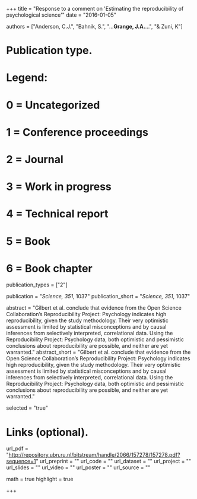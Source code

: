 +++
title = "Response to a comment on 'Estimating the reproducibility of psychological science'"
date = "2016-01-05"

authors = ["Anderson, C.J.", "Bahnik, S.", "...**Grange, J.A.**...", "& Zuni, K"]

# Publication type.
# Legend:
# 0 = Uncategorized
# 1 = Conference proceedings
# 2 = Journal
# 3 = Work in progress
# 4 = Technical report
# 5 = Book
# 6 = Book chapter
publication_types = ["2"]

publication = "*Science, 351*, 1037"
publication_short = "*Science, 351*, 1037"

abstract = "Gilbert et al. conclude that evidence from the Open Science Collaboration’s Reproducibility Project: Psychology indicates high reproducibility, given the study methodology. Their very optimistic assessment is limited by statistical misconceptions and by causal inferences from selectively interpreted, correlational data. Using the Reproducibility Project: Psychology data, both optimistic and pessimistic conclusions about reproducibility are possible, and neither are yet warranted."
abstract_short = "Gilbert et al. conclude that evidence from the Open Science Collaboration’s Reproducibility Project: Psychology indicates high reproducibility, given the study methodology. Their very optimistic assessment is limited by statistical misconceptions and by causal inferences from selectively interpreted, correlational data. Using the Reproducibility Project: Psychology data, both optimistic and pessimistic conclusions about reproducibility are possible, and neither are yet warranted."

selected = "true"

# Links (optional).
url_pdf = "http://repository.ubn.ru.nl/bitstream/handle/2066/157278/157278.pdf?sequence=1"
url_preprint = ""
url_code = ""
url_dataset = ""
url_project = ""
url_slides = ""
url_video = ""
url_poster = ""
url_source = ""

math = true
highlight = true

+++
